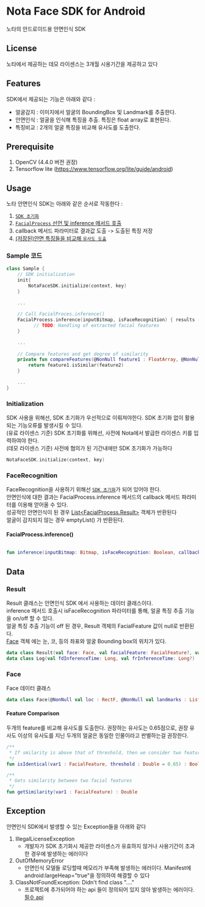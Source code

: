 # Nota Face SDK for Android
노타의 안드로이드용 안면인식 SDK

## License
노타에서 제공하는 데모 라이센스는 3개월 시용기간을 제공하고 있다  

  
## Features
SDK에서 제공되는 기능은 아래와 같다 :
* 얼굴감지 : 이미지에서 얼굴의 BoundingBox 및 Landmark를 추출한다.
* 안면인식 : 얼굴을 인식해 특징을 추출. 특징은 float array로 표현된다.
* 특징비교 : 2개의 얼굴 특징을 비교해 유사도를 도출한다.


## Prerequisite
1. OpenCV (4.4.0 버전 권장)
2. Tensorflow lite (https://www.tensorflow.org/lite/guide/android)  
  
    
## Usage
노타 안면인식 SDK는 아래와 같은 순서로 작동한다 : 
1. [`SDK 초기화`](#initialization)
2. [`FacialProcess` 선언 및 inference 메서드 호출](#FacialProcess)
3. callback 메서드 파라미터로 결과값 도출 -> 도출된 특징 저장
4. [(저장된)안면 특징들을 비교해 `유사도 도출`](#featurecomparison)
  
   
     
### Sample 코드
```kotlin
class Sample {
    // SDK initialization
    init{
        NotaFaceSDK.initialize(context, key)
    } 
    
    ...
    
    // Call FacialProces.inference()
    FacialProcess.inference(inputBitmap, isFaceRecognition) { results ->
          // TODO: Handling of extracted facial features
    }
    
    ...
    
    // Compare features and get degree of similarity
    private fun compareFeatures(@NonNull feature1 : FloatArray, @NonNull feature2 : FloatArray) : Double {
        return feature1.isSimilar(feature2)
    }
    
    ...
}

```
  
### Initialization
SDK 사용을 위해선, SDK 초기화가 우선적으로 이뤄져야한다. SDK 초기화 없이 활용되는 기능오류를 발생시킬 수 있다.  
(유료 라이센스 기준) SDK 초기화를 위해선, 사전에 Nota에서 발급한 라이센스 키를 입력하여야 한다.  
(데모 라이센스 기준) 사전에 협의가 된 기간내에만 SDK 초기화가 가능하다

```kotlin
NotaFaceSDK.initialize(context, key)
```
  
### FaceRecognition
FaceRecognition을 사용하기 위해선 [`SDK 초기화`](#initialization)가 되어 있어야 한다.  
안면인식에 대한 결과는 FacialProcess.inference 메서드의 callback 메서드 파라미터를 이용해 얻어올 수 있다.  
성공적인 안면인식이 된 경우 [List<FacialProcess.Result>](#Result) 객체가 반환된다  
얼굴이 감지되지 않는 경우 emptyList() 가 반환된다.  
  
  
#### FacialProcess.inference()

```kotlin

fun inference(inputBitmap: Bitmap, isFaceRecognition: Boolean, callback:(result: List<Result>)->Unit)

```
  
  
## Data
### Result
Result 클래스는 안면인식 SDK 에서 사용하는 데이터 클래스이다.  
inference 메서드 호출시 isFaceRecognition 파라미터를 통해, 얼굴 특징 추출 기능을 on/off 할 수 있다.  
얼굴 특징 추출 기능이 off 된 경우, Result 객체의 FacialFeature 값이 null로 반환된다.  
[Face](#face) 객체 에는 눈, 코, 등의 좌표와 얼굴 Bounding box의 위치가 있다.  
```kotlin
data class Result(val face: Face, val facialFeature: FacialFeature?, val detectedFaceBitmap: Bitmap, val log: Log)
data class Log(val fdInferenceTime: Long, val frInferenceTime: Long?)
```


### Face
Face 데이터 클래스
```kotlin
data class Face(@NonNull val loc : RectF, @NonNull val landmarks : List<PointF>)
```

#### Feature Comparison
두개의 feature를 비교해 유사도를 도출한다. 권장하는 유사도는 0.65점으로, 권장 유사도 이상의 유사도를 지닌 두개의 얼굴은 동일한 인물이라고 판별하는걸 권장한다.

```kotlin
/**
 * If smilarity is above that of threshold, then we consider two features to be identical
 */
fun isIdentical(var1 : FacialFeature, threshold : Double = 0.65) : Boolean

/**
 * Gets similarity between two facial features
 */
fun getSimilarity(var1 : FacialFeature) : Double

```

## Exception
안면인식 SDK에서 발생할 수 있는 Exception들을 아래와 같다  

1. IllegalLicenseException 
   - 개발자가 SDK 초기화시 제공한 라이센스가 유효하지 않거나 사용기간이 초과한 경우에 발생하는 에러이다
2. OutOfMemoryError
   - 안면인식 모델들 로딩할때 메모리가 부족해 발생하는 에러이다. Manifest에 android:largeHeap="true"을 정의하여 해결할 수 있다
3. ClassNotFoundException: Didn't find class "...."
   - 프로젝트에 추가되어야 하는 api 들이 정의되어 있지 않아 발생하는 에러이다. [필수 api](#Prerequisite)

